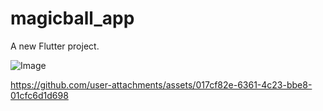# magicball_app

A new Flutter project.

![Image](https://github.com/user-attachments/assets/a864a2f9-c131-46dd-90c6-55a9ad4b4381)

https://github.com/user-attachments/assets/017cf82e-6361-4c23-bbe8-01cfc6d1d698
